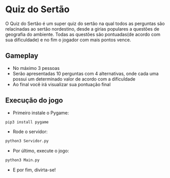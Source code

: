 # Quiz do Sertão

O Quiz do Sertão é um super quiz do sertão na qual todos as perguntas são relacinadas ao sertão nordestino, desde a girias populares a questões de geografia do ambiente. Todas as questões são pontuadas(de acordo com sua dificuldade) e no fim o jogador com mais pontos vence.

## Gameplay

- No máximo 3 pessoas
- Serão apresentadas 10 perguntas com 4 alternativas, onde cada uma possui um determinado valor de acordo com a dificuldade
- Ao final você irá visualizar sua pontuação final

## Execução do jogo

- Primeiro instale o Pygame:

```bash
pip3 install pygame
```

- Rode o servidor:

```bash
python3 Servidor.py
```

- Por último, execute o jogo:

```bash
python3 Main.py
```

- E por fim, divirta-se!